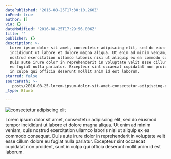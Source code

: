 ```yaml
---
datePublished: '2016-08-25T17:30:10.260Z'
inFeed: true
author: []
via: {}
dateModified: '2016-08-25T17:29:56.006Z'
title: ''
publisher: {}
description: >-
  Lorem ipsum dolor sit amet, consectetur adipiscing elit, sed do eiusmod tempor
  incididunt ut labore et dolore magna aliqua. Ut enim ad minim veniam, quis
  nostrud exercitation ullamco laboris nisi ut aliquip ex ea commodo consequat.
  Duis aute irure dolor in reprehenderit in voluptate velit esse cillum dolore
  eu fugiat nulla pariatur. Excepteur sint occaecat cupidatat non proident, sunt
  in culpa qui officia deserunt mollit anim id est laborum.
starred: false
sourcePath: >-
  _posts/2016-08-25-lorem-ipsum-dolor-sit-amet-consectetur-adipiscing-elit-sed.md
_type: Blurb

---
```

![consectetur adipiscing elit](https://the-grid-user-content.s3-us-west-2.amazonaws.com/030d02de-7f0d-4771-b030-497c89b6f179.jpg)

Lorem ipsum dolor sit amet, consectetur adipiscing elit, sed do eiusmod tempor incididunt ut labore et dolore magna aliqua. Ut enim ad minim veniam, quis nostrud exercitation ullamco laboris nisi ut aliquip ex ea commodo consequat. Duis aute irure dolor in reprehenderit in voluptate velit esse cillum dolore eu fugiat nulla pariatur. Excepteur sint occaecat cupidatat non proident, sunt in culpa qui officia deserunt mollit anim id est laborum.